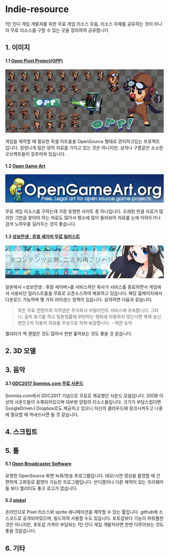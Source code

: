 # Indie-resource
1인 인디 게임 개발자를 위한 무료 게임 리소스 모음, 리소스 자체를 공유하는 것이 아니라 무료 리소스를 구할 수 있는 곳을 정리하여 공유합니다.

## 1. 이미지
#### 1.1 [Open Pixel Project(OPP)](http://www.openpixelproject.com/)
![Open Pixel Project(OPP)](/image/opp.png)

게임을 제작할 때 필요한 픽셀 아트들을 OpenSource 형태로 관리하고있는 프로젝트입니다. 엄청나게 많은 양의 자료를 가지고 있는 것은 아니지만, 상자나 구름같은 소소한 오브젝트들이 갖추어져 있습니다.

#### 1.2 [Open Game Art](https://opengameart.org/)
![Open Game Art](/image/oga.jpg)

무료 게임 리소스를 구하는데 가장 유명한 사이트 중 하나입니다. 오래된 만큼 자료가 많지만 그만큼 찾아야 하는 자료도 많아서 평소에 많이 둘러보아 자료를 눈에 익혀두거나 검색 노하우를 길러두는 것이 좋습니다.

#### 1.3 [성보전생 : 쥬얼 세이버 무료 일러스트](http://www.jewel-s.jp/download/)
![성보전생 무료 일러스트](/image/jewel.jpg)

일본에서 <성보전생 : 쥬얼 세이버>를 서비스하던 회사가 서비스를 종료하면서 게임에서 사용되던 일러스트들을 무료로 오픈소스하여 배포하고 있습니다. 해당 홈페이지에서 다운로드 가능하며 몇 가지 라이센스 정책이 있습니다. 요약하면 다음과 같습니다.

> 모든 무료 컨텐츠의 저작권은 주식회사 브릴리언트 서비스에 귀속합니다. 그러나, 출처 표기를 하고 일본법률에 위반하는 행위에 이용하지 않는다면 복제·송신·번안·2차 이용의 자유를 무상으로 허락·보장합니다. - 약관 요약

퀄리티가 썩 괜찮은 것도 많아서 한번 훑어보는 것도 좋을 것 같습니다.

## 2. 3D 모델
## 3. 음악
#### 3.1 [GDC2017 Sonniss.com 무료 사운드](http://www.sonniss.com/gameaudiogdc2017/)
Sonniss.com에서 GDC2017 기념으로 무료로 제공했던 사운드 모음입니다. 20GB 이상의 사운드들이 수록되어있으며 대부분 양질의 리소스들입니다. 크기가 부담스럽다면 GoogleDrive나 Dropbox로도 제공하고 있으니 자신의 클라우드에 링크시켜두고 나중에 필요할 때 꺼내쓰시면 될 것 같습니다.

## 4. 스크립트
## 5. 툴
#### 5.1 [Open Broadcaster Software](https://obsproject.com/)
유명한 OpenSource 화면 녹화/방송 프로그램입니다. 데모/시연 영상을 촬영할 때 간편하게 고화질로 촬영이 가능한 프로그램입니다. 반디캠이나 다른 제약이 있는 프리웨어들 보다 퀄리티도 좋고 로고가 없습니다.

#### 5.2 [piskel](https://github.com/piskelapp/piskel)
온라인으로 Pixel 리소스와 sprite 애니메이션을 제작할 수 있는 툴입니다. github에 소스코드로 공개되어있으며, 빌드하여 사용할 수도 있습니다. 포토샵보다 기능이 파워풀한 것은 아니지만, 포토샵 가격이 부담되는 1인 인디 게임 개발자라면 한번 다루어보는 것도 좋을 것같습니다.
## 6. 기타
